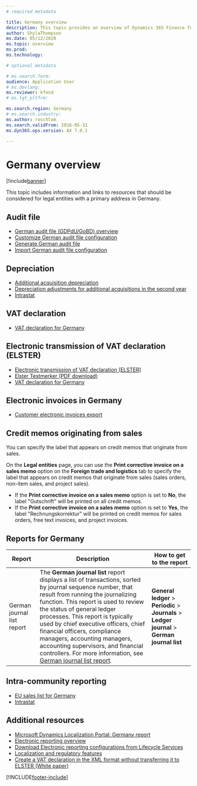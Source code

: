 ```yaml
---
# required metadata

title: Germany overview
description: This topic provides an overview of Dynamics 365 Finance functionality that is specific to Germany.
author: ShylaThompson
ms.date: 05/12/2020
ms.topic: overview
ms.prod: 
ms.technology: 

# optional metadata

# ms.search.form:
audience: Application User
# ms.devlang: 
ms.reviewer: kfend
# ms.tgt_pltfrm: 

ms.search.region: Germany
# ms.search.industry: 
ms.author: roschlom
ms.search.validFrom: 2016-05-31
ms.dyn365.ops.version: AX 7.0.1

---
```


# Germany overview

[!include[banner](../includes/banner.md)]

This topic includes information and links to resources that should be considered for legal entities with a primary address in Germany.

## Audit file
- [German audit file (GDPdU/GoBD) overview](emea-deu-gdpdu-audit-data-export.md)
- [Customize German audit file configuration](tasks/customize-german-audit-file-configuration.md)
- [Generate German audit file](tasks/german-audit-file.md)
- [Import German audit file configuration](tasks/import-german-audit-file-configuration.md)

## Depreciation
-   [Additional acquisition depreciation](emea-deu-additional-acquisition-depreciation.md)
-   [Depreciation adjustments for additional acquisitions in the second year](tasks/de-00002-depreciation.md)
-   [Intrastat](emea-deu-intrastat.md)

## VAT declaration 
-   [VAT declaration for Germany](emea-deu-vat-declaration-germany.md)

## Electronic transmission of VAT declaration (ELSTER)
- [Electronic transmission of VAT declaration (ELSTER)](tasks/de-00003-electronic-transmission-elster.md)
- [Elster Testmerker (PDF download)](https://msdnshared.blob.core.windows.net/media/2018/04/Dyn365_ElsterTestmerker.pdf)
- [VAT declaration for Germany](emea-de-vat-declaration.md)

## Electronic invoices in Germany
- [Customer electronic invoices export](emea-deu-e-invoices.md)

## Credit memos originating from sales
You can specify the label that appears on credit memos that originate from sales.

On the **Legal entities** page, you can use the **Print corrective invoice on a sales memo** option on the **Foreign trade and logistics** tab to specify the label that appears on credit memos that originate from sales (sales orders, non-item sales, and project sales).

-   If the **Print corrective invoice on a sales memo** option is set to **No**, the label "Gutschrift" will be printed on all credit memos.
-   If the **Print corrective invoice on a sales memo** option is set to **Yes**, the label "Rechnungskorrektur” will be printed on credit memos for sales orders, free text invoices, and project invoices.


## Reports for Germany

| Report                     |  Description  |How to get to the report |
|----------------------------|--------------------------|----------------------------------------|
|German journal list report|The **German journal list** report displays a list of transactions, sorted by journal sequence number, that result from running the journalizing function. This report is used to review the status of general ledger processes. This report is typically used by chief executive officers, chief financial officers, compliance managers, accounting managers, accounting supervisors, and financial controllers. For more information, see [German journal list report](emea-deu-journal-list-report.md).|  **General ledger** > **Periodic** > **Journals** > **Ledger journal** > **German journal list**|

## Intra-community reporting
-   [EU sales list for Germany](emea-deu-eu-sales-list.md)
-   [Intrastat](emea-deu-intrastat.md)

## Additional resources
- [Microsoft Dynamics Localization Portal: Germany report](https://mbs.microsoft.com/files/customer/AX/Support/supportnews/Germany.html)
- [Electronic reporting overview](../../fin-ops-core/dev-itpro/analytics/general-electronic-reporting.md)
- [Download Electronic reporting configurations from Lifecycle Services](../../fin-ops-core/dev-itpro/analytics/download-electronic-reporting-configuration-lcs.md)
- [Localization and regulatory features](../../fin-ops-core/dev-itpro/lcs-solutions/country-region.md?toc=%2ffin-and-ops%2ftoc.json)
- [Create a VAT declaration in the XML format without transferring it to ELSTER (White paper)](https://www.microsoft.com/download/details.aspx?id=101929)


[!INCLUDE[footer-include](../../includes/footer-banner.md)]
